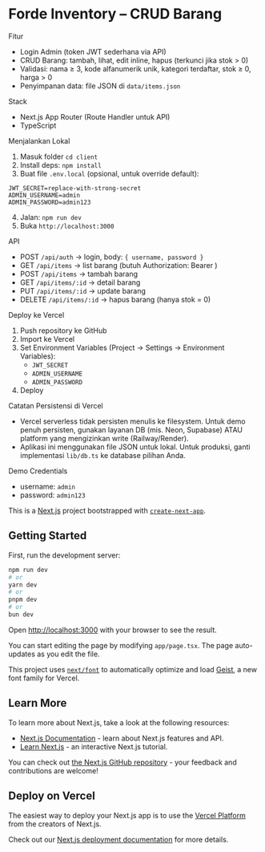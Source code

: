 Forde Inventory – CRUD Barang
================================

Fitur
- Login Admin (token JWT sederhana via API)
- CRUD Barang: tambah, lihat, edit inline, hapus (terkunci jika stok > 0)
- Validasi: nama ≥ 3, kode alfanumerik unik, kategori terdaftar, stok ≥ 0, harga > 0
- Penyimpanan data: file JSON di `data/items.json`

Stack
- Next.js App Router (Route Handler untuk API)
- TypeScript

Menjalankan Lokal
1. Masuk folder `cd client`
2. Install deps: `npm install`
3. Buat file `.env.local` (opsional, untuk override default):
```
JWT_SECRET=replace-with-strong-secret
ADMIN_USERNAME=admin
ADMIN_PASSWORD=admin123
```
4. Jalan: `npm run dev`
5. Buka `http://localhost:3000`

API
- POST `/api/auth` → login, body: `{ username, password }`
- GET `/api/items` → list barang (butuh Authorization: Bearer <token>)
- POST `/api/items` → tambah barang
- GET `/api/items/:id` → detail barang
- PUT `/api/items/:id` → update barang
- DELETE `/api/items/:id` → hapus barang (hanya stok = 0)

Deploy ke Vercel
1. Push repository ke GitHub
2. Import ke Vercel
3. Set Environment Variables (Project → Settings → Environment Variables):
   - `JWT_SECRET`
   - `ADMIN_USERNAME`
   - `ADMIN_PASSWORD`
4. Deploy

Catatan Persistensi di Vercel
- Vercel serverless tidak persisten menulis ke filesystem. Untuk demo penuh persisten,
  gunakan layanan DB (mis. Neon, Supabase) ATAU platform yang mengizinkan write (Railway/Render).
- Aplikasi ini menggunakan file JSON untuk lokal. Untuk produksi, ganti implementasi `lib/db.ts`
  ke database pilihan Anda.

Demo Credentials
- username: `admin`
- password: `admin123`

This is a [Next.js](https://nextjs.org) project bootstrapped with [`create-next-app`](https://nextjs.org/docs/app/api-reference/cli/create-next-app).

## Getting Started

First, run the development server:

```bash
npm run dev
# or
yarn dev
# or
pnpm dev
# or
bun dev
```

Open [http://localhost:3000](http://localhost:3000) with your browser to see the result.

You can start editing the page by modifying `app/page.tsx`. The page auto-updates as you edit the file.

This project uses [`next/font`](https://nextjs.org/docs/app/building-your-application/optimizing/fonts) to automatically optimize and load [Geist](https://vercel.com/font), a new font family for Vercel.

## Learn More

To learn more about Next.js, take a look at the following resources:

- [Next.js Documentation](https://nextjs.org/docs) - learn about Next.js features and API.
- [Learn Next.js](https://nextjs.org/learn) - an interactive Next.js tutorial.

You can check out [the Next.js GitHub repository](https://github.com/vercel/next.js) - your feedback and contributions are welcome!

## Deploy on Vercel

The easiest way to deploy your Next.js app is to use the [Vercel Platform](https://vercel.com/new?utm_medium=default-template&filter=next.js&utm_source=create-next-app&utm_campaign=create-next-app-readme) from the creators of Next.js.

Check out our [Next.js deployment documentation](https://nextjs.org/docs/app/building-your-application/deploying) for more details.
